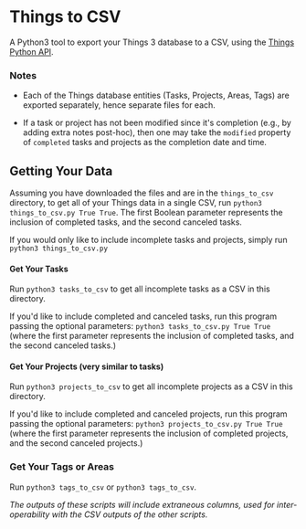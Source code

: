 # Things to CSV

A Python3 tool to export your Things 3 database to a CSV, using the [Things Python API](https://github.com/thingsapi/things.py).

### Notes

- Each of the Things database entities (Tasks, Projects, Areas, Tags) are exported separately, hence separate files for each.

- If a task or project has not been modified since it's completion (e.g., by adding extra notes post-hoc), then one may take the `modified` property of `completed` tasks and projects as the completion date and time.

## Getting Your Data

Assuming you have downloaded the files and are in the `things_to_csv` directory, to get all of your Things data in a single CSV, run `python3 things_to_csv.py True True`.
The first Boolean parameter represents the inclusion of completed tasks, and the second canceled tasks.

If you would only like to include incomplete tasks and projects, simply run `python3 things_to_csv.py`

#### Get Your Tasks

Run `python3 tasks_to_csv` to get all incomplete tasks as a CSV in this directory.

If you'd like to include completed and canceled tasks, run this program passing the optional parameters:
`python3 tasks_to_csv.py True True`
(where the first parameter represents the inclusion of completed tasks, and the second canceled tasks.)

#### Get Your Projects (very similar to tasks)

Run `python3 projects_to_csv` to get all incomplete projects as a CSV in this directory.

If you'd like to include completed and canceled projects, run this program passing the optional parameters:
`python3 projects_to_csv.py True True`
(where the first parameter represents the inclusion of completed projects, and the second canceled projects.)

### Get Your Tags or Areas

Run `python3 tags_to_csv` or `python3 tags_to_csv`.

_The outputs of these scripts will include extraneous columns, used for inter-operability with the CSV outputs of the other scripts._
